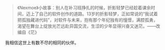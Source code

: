 > 《Nexmoe》小故事：别人在补习班挣扎的时候，折影轻梦已经趁着课余时间，迈上了自己的软件创作的道路。13岁的折影轻梦，正如常说的“我试着把孤独藏进代码”，对软件与未来，抱有那个年纪独有的憧憬，满腔孤勇，渴望在舞台上绽放光芒远赴异国交流，生涩的少年显得兴奋又迷茫。——改编自《茫》

我相信这世上有数不尽的相同的伙伴。
